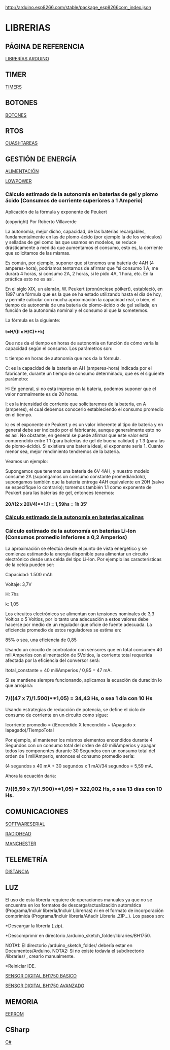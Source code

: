 http://arduino.esp8266.com/stable/package_esp8266com_index.json

# LIBRERIAS

## PÁGINA DE REFERENCIA

[LIBRERÍAS ARDUINO](http://playground.arduino.cc/Main/LibraryList)

## TIMER

[TIMERS](https://github.com/alextaujenis/RBD_Timer)

## BOTONES

[BOTONES](https://github.com/alextaujenis/RBD_Button)

## RTOS

[CUASI-TAREAS](http://playground.arduino.cc/Code/SimpleTimer)

## GESTIÓN DE ENERGÍA

[ALIMENTACIÓN](https://github.com/Yveaux/Arduino_Vcc)

[LOWPOWER](https://github.com/rocketscream/Low-Power)

### Cálculo estimado de la autonomia en baterias de gel y plomo ácido (Consumos de corriente superiores a 1 Amperio)

Aplicación de la fórmula y exponente de Peukert

(copyright) Por Roberto Villaverde

La autonomia, mejor dicho, capacidad, de las baterias recargables, fundamentalmente en las de plomo-ácido (por ejemplo la de los vehículos) y selladas de gel como las que usamos en modelos, se reduce drásticamente a medida que aumentamos el consumo, esto es, la corriente que solicitamos de las mismas.

Es común, por ejemplo, suponer que si tenemos una bateria de 4AH (4 amperes-hora), podríamos tentarnos de afirmar que “si consumo 1 A, me durará 4 horas, si consumo 2A, 2 horas, si le pido 4A, 1 hora, etc. En la práctica esto no es así.

En el siglo XIX, un alemán, W. Peukert (pronúnciese póikert), estableció, en 1897 una fórmula que es la que se ha estado utilizando hasta el dia de hoy, y permite calcular con mucha aproximación la capacidad real, o bien, el tiempo de autonomia de una bateria de plomo-ácido o de gel sellada, en función de la autonomia nominal y el consumo al que la sometemos.

La fórmula es la siguiente:

#### t=H/((I x H/C)**k)

Que nos da el tiempo en horas de autonomia en función de cómo varia la capacidad según el consumo. Los parámetros son:  

t: tiempo en horas de autonomia que nos da la fórmula.  

C: es la capacidad de la bateria en AH (amperes-hora) indicada por el fabricante, durante un tiempo de consumo determinado, que es el siguiente parámetro:  

H: En general, si no está impreso en la bateria, podemos suponer que el valor normalmente es de 20 horas.  

I: es la intensidad de corriente que solicitaremos de la bateria, en A (amperes), el cual debemos conocerlo estableciendo el consumo promedio en el tiempo.  

k: es el exponente de Peukert y es un valor inherente al tipo de bateria y en general debe ser indicado por el fabricante, aunque generalmente esto no es así. No obstante, en general se puede afirmar que este valor está comprendido entre 1.1 (para baterias de gel de buena calidad) y 1.3 (para las de plomo-ácido). Si existiera una bateria ideal, el exponente seria 1. Cuanto menor sea, mejor rendimiento tendremos de la bateria.

Veamos un ejemplo:  

Supongamos que tenemos una bateria de 6V 4AH, y nuestro modelo consume 2A (supongamos un consumo constante promediándolo), supongamos también que la bateria entrega 4AH equivalente en 20H (salvo se especifique lo contrario); tomemos también 1.1 como exponente de Peukert para las baterias de gel, entonces tenemos:

#### 20/((2 x 20)/4)**1.1) = 1,59hs = 1h 35'

### [Cálculo estimado de la autonomia en baterias alcalinas](http://www.digikey.com/es/resources/conversion-calculators/conversion-calculator-battery-life)

### Cálculo estimado de la autonomía en baterias Li-Ion (Consumos promedio inferiores a 0,2 Amperios)

La aproximación se efectúa desde el punto de vista energético y se comienza estimando la energía disponible para alimentar un circuito electrónico desde una celda del tipo Li-Ion. Por ejemplo las características de la celda pueden ser:

Capacidad: 1.500 mAh

Voltaje:   3,7V

H: 7hs

k: 1,05

Los circuitos electrónicos se alimentan con tensiones nominales de 3,3 Voltios o 5 Voltios, por lo tanto una adecuación a estos valores debe hacerse por medio de un regulador que oficie de fuente adecuada. La eficiencia promedio de estos reguladores se estima en:

85% o sea, una eficiencia de 0,85

Usando un circuito de controlador con sensores que en total consumen 40 miliAmperios con alimentación de 5Voltios, la corriente total requerida afectada por la eficiencia del conversor será:

Itotal_constante = 40 miliAmperios / 0,85 = 47 mA.

Si se mantiene siempre funcionando, aplicamos la ecuación de duración lo que arrojaría:

### 7/((47 x 7)/1.500)**1,05) = 34,43 Hs, o sea 1 día con 10 Hs

Usando estrategias de reducción de potencia, se define el ciclo de consumo de corriente en un circuito como sigue:

Icorriente promedio = (tEncendido X Iencendido + tApagado x Iapagado)/TiempoTotal

Por ejemplo, al mantener los mismos elementos encendidos durante 4 Segundos con un consumo total del orden de 40 miliAmperios y apagar todos los componentes durante 30 Segundos con un consumo total del orden de 1 miliAmperio, entonces el consumo promedio sería:

(4 segundos x 40 mA + 30 segundos x 1 mA)/34 segundos = 5,59 mA.

Ahora la ecuación daría:

### 7/((5,59 x 7)/1.500)**1,05) = 322,002 Hs, o sea 13 días con 10 Hs.

## COMUNICACIONES

[SOFTWARESERIAL](https://www.arduino.cc/en/Reference/SoftwareSerial)

[RADIOHEAD](http://www.airspayce.com/mikem/arduino/RadioHead/)

[MANCHESTER](https://github.com/mchr3k/arduino-libs-manchester/)

## TELEMETRÍA

[DISTANCIA](http://playground.arduino.cc/Code/NewPing)

## LUZ

El uso de esta librería requiere de operaciones manuales ya que no se encuentra en los formatos de descarga/actualización automática (Programa/Incluir librería/Incluir Librerías) ni en el formato de incorporación comprimida (Programa/Incluir librería/Añadir Librería .ZIP...). Los pasos son:

*Descargar la librería (.zip).

*Descomprimir en directorio /arduino_sketch_folder/libraries/BH1750.

NOTA1: El directorio /arduino_sketch_folder/ debería estar en Documentos/Arduino.
NOTA2: Si no existe todavía el subdirectorio /libraries/ , crearlo manualmente.

*Reiniciar IDE.

[SENSOR DIGITAL BH1750 BASICO](https://github.com/claws/BH1750)

[SENSOR DIGITAL BH1750 AVANZADO](https://github.com/tuxcell/bh1750xtra)

## MEMORIA

[EEPROM](https://github.com/thijse/Arduino-EEPROMEx)

## CSharp

[C#](https://github.com/christophediericx/ArduinoDriver)
